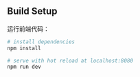 

## Build Setup

运行前端代码：

``` bash
# install dependencies
npm install

# serve with hot reload at localhost:8080
npm run dev


```

